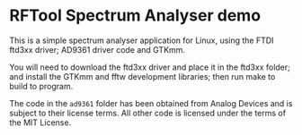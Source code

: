 # RFTool Spectrum Analyser demo

This is a simple spectrum analyser application for Linux, using the FTDI ftd3xx driver;
AD9361 driver code and GTKmm.

You will need to download the ftd3xx driver and place it in the ftd3xx folder; and install
the GTKmm and fftw development libraries; then run make to build to program.

The code in the `ad9361` folder has been obtained from Analog Devices and is subject to their
license terms. All other code is licensed under the terms of the MIT License.
